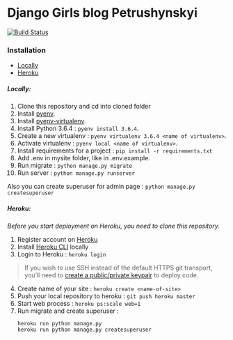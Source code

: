 # Django Girls blog Petrushynskyi
[![Build Status](https://travis-ci.org/kpi-web-guild/django-girls-blog-PetrushynskyiOleksii.svg?branch=master)](https://travis-ci.org/kpi-web-guild/django-girls-blog-PetrushynskyiOleksii)

### Installation
- [Locally](#locally)
- [Heroku](#heroku)

##### Locally:  
1. Clone this repository and cd into cloned folder
2. Install [pyenv](https://github.com/yyuu/pyenv#installation).
3. Install [pyenv-virtualenv](https://github.com/yyuu/pyenv-virtualenv#installation).
5. Install Python 3.6.4 : `pyenv install 3.6.4`.
6. Create a new virtualenv : `pyenv virtualenv 3.6.4 <name of virtualenv>`.
7. Activate virtualenv : `pyenv local <name of virtualenv>`.
8. Install requirements for a project : `pip install -r requirements.txt`
9. Add .env in mysite folder, like in .env.example.
10. Run migrate : `python manage.py migrate`
11. Run server : `python manage.py runserver`

   Also you can create superuser for admin page : `python manage.py createsuperuser`

##### Heroku:
*Before you start deployment on Heroku, you need to clone this repository.*
1. Register account on [Heroku](https://www.heroku.com/)
2.  Install [Heroku CLI](https://devcenter.heroku.com/articles/heroku-cli) locally
3. Login to Heroku : `heroku login`
> If you wish to use SSH instead of the default HTTPS git transport,
> you’ll need to [create a public/private keypair](https://devcenter.heroku.com/articles/keys) to deploy code.
4. Create name of your site : `heroku create <name-of-site>`
5. Push your local repository to heroku : `git push heroku master`
6. Start web process : `heroku ps:scale web=1`
7. Run migrate and create superuser :
   ```
   heroku run python manage.py
   heroku run python manage.py createsuperuser
   ```
